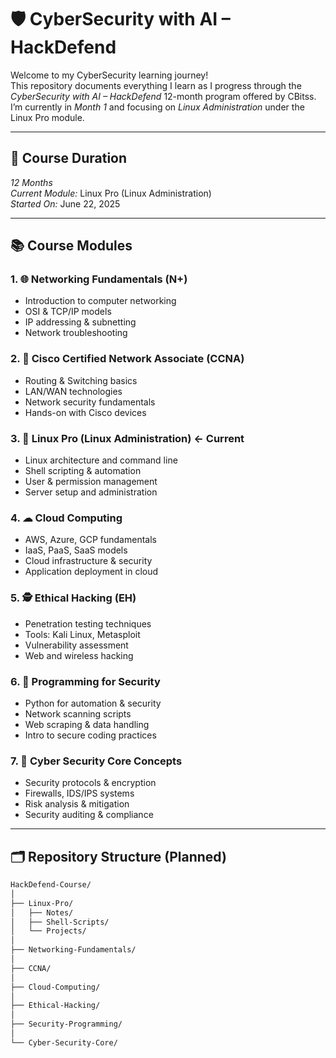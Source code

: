 # 🛡 CyberSecurity with AI – HackDefend

Welcome to my CyberSecurity learning journey!  
This repository documents everything I learn as I progress through the *CyberSecurity with AI – HackDefend* 12-month program offered by CBitss.  
I’m currently in *Month 1* and focusing on *Linux Administration* under the Linux Pro module.

---

## 📅 Course Duration
*12 Months*  
*Current Module:* Linux Pro (Linux Administration)  
*Started On:* June 22, 2025

---

## 📚 Course Modules

### 1. 🌐 Networking Fundamentals (N+)
- Introduction to computer networking
- OSI & TCP/IP models
- IP addressing & subnetting
- Network troubleshooting

### 2. 🔁 Cisco Certified Network Associate (CCNA)
- Routing & Switching basics
- LAN/WAN technologies
- Network security fundamentals
- Hands-on with Cisco devices

### 3. 🐧 Linux Pro (Linux Administration) ← Current
- Linux architecture and command line
- Shell scripting & automation
- User & permission management
- Server setup and administration

### 4. ☁ Cloud Computing
- AWS, Azure, GCP fundamentals
- IaaS, PaaS, SaaS models
- Cloud infrastructure & security
- Application deployment in cloud

### 5. 🕵 Ethical Hacking (EH)
- Penetration testing techniques
- Tools: Kali Linux, Metasploit
- Vulnerability assessment
- Web and wireless hacking

### 6. 🐍 Programming for Security
- Python for automation & security
- Network scanning scripts
- Web scraping & data handling
- Intro to secure coding practices

### 7. 🔐 Cyber Security Core Concepts
- Security protocols & encryption
- Firewalls, IDS/IPS systems
- Risk analysis & mitigation
- Security auditing & compliance

---

## 🗂 Repository Structure (Planned)

```bash
HackDefend-Course/
│
├── Linux-Pro/
│   ├── Notes/
│   ├── Shell-Scripts/
│   └── Projects/
│
├── Networking-Fundamentals/
│
├── CCNA/
│
├── Cloud-Computing/
│
├── Ethical-Hacking/
│
├── Security-Programming/
│
└── Cyber-Security-Core/

